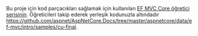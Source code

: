 Bu proje için kod parçacıkları sağlamak için kullanılan [EF MVC Core öğretici serisinin](https://docs.microsoft.com/aspnet/core/data/ef-mvc/intro). Öğreticileri takip ederek yerleşik kodunuzla altındadır https://github.com/aspnet/AspNetCore.Docs/tree/master/aspnetcore/data/ef-mvc/intro/samples/cu-final.
